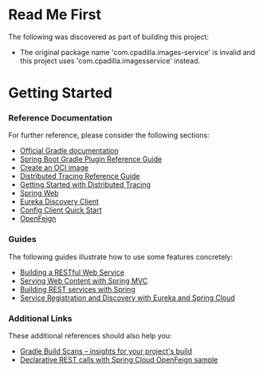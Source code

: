 # Read Me First
The following was discovered as part of building this project:

* The original package name 'com.cpadilla.images-service' is invalid and this project uses 'com.cpadilla.imagesservice' instead.

# Getting Started

### Reference Documentation
For further reference, please consider the following sections:

* [Official Gradle documentation](https://docs.gradle.org)
* [Spring Boot Gradle Plugin Reference Guide](https://docs.spring.io/spring-boot/docs/3.0.9/gradle-plugin/reference/html/)
* [Create an OCI image](https://docs.spring.io/spring-boot/docs/3.0.9/gradle-plugin/reference/html/#build-image)
* [Distributed Tracing Reference Guide](https://micrometer.io/docs/tracing)
* [Getting Started with Distributed Tracing](https://docs.spring.io/spring-boot/docs/3.0.9/reference/html/actuator.html#actuator.micrometer-tracing.getting-started)
* [Spring Web](https://docs.spring.io/spring-boot/docs/3.0.9/reference/htmlsingle/index.html#web)
* [Eureka Discovery Client](https://docs.spring.io/spring-cloud-netflix/docs/current/reference/html/#service-discovery-eureka-clients)
* [Config Client Quick Start](https://docs.spring.io/spring-cloud-config/docs/current/reference/html/#_client_side_usage)
* [OpenFeign](https://docs.spring.io/spring-cloud-openfeign/docs/current/reference/html/)

### Guides
The following guides illustrate how to use some features concretely:

* [Building a RESTful Web Service](https://spring.io/guides/gs/rest-service/)
* [Serving Web Content with Spring MVC](https://spring.io/guides/gs/serving-web-content/)
* [Building REST services with Spring](https://spring.io/guides/tutorials/rest/)
* [Service Registration and Discovery with Eureka and Spring Cloud](https://spring.io/guides/gs/service-registration-and-discovery/)

### Additional Links
These additional references should also help you:

* [Gradle Build Scans – insights for your project's build](https://scans.gradle.com#gradle)
* [Declarative REST calls with Spring Cloud OpenFeign sample](https://github.com/spring-cloud-samples/feign-eureka)

